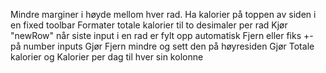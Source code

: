 Mindre marginer i høyde mellom hver rad.
Ha kalorier på toppen av siden i en fixed toolbar
Formater totale kalorier til to desimaler per rad
Kjør "newRow" når siste input i en rad er fylt opp automatisk
Fjern eller fiks +- på number inputs
Gjør Fjern mindre og sett den på høyresiden
Gjør Totale kalorier og Kalorier per dag til hver sin kolonne